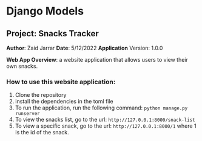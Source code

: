 # Django Models
## Project: Snacks Tracker 

**Author**: Zaid Jarrar
**Date**: 5/12/2022
**Application** Version: 1.0.0

**Web App Overview**: a website application that allows users to view their own snacks.

### How to use this website application:
1. Clone the repository
2. install the dependencies in the toml file
3. To run the application, run the following command: `python manage.py runserver`
4. To view the snacks list, go to the url: `http://127.0.0.1:8000/snack-list`
5. To view a specific snack, go to the url: `http://127.0.0.1:8000/1` where 1 is the id of the snack.

